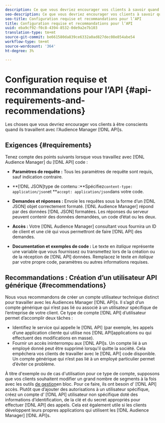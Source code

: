 ```yaml
---
description: Ce que vous devriez encourager vos clients à savoir quand ils travaillent avec les API d'Audience Manager.
seo-description: Ce que vous devriez encourager vos clients à savoir quand ils travaillent avec les API d'Audience Manager.
seo-title: Configuration requise et recommandations pour l’API
title: Configuration requise et recommandations pour l’API
uuid: eba9cf92-f0c8-4394-8532-0de9a2e7b103
translation-type: tm+mt
source-git-commit: be661580da839ce6332a0ad827dec08e854abe54
workflow-type: tm+mt
source-wordcount: '364'
ht-degree: 3%

---
```



# Configuration requise et recommandations pour l’API {#api-requirements-and-recommendations}

Les choses que vous devriez encourager vos clients à être conscients quand ils travaillent avec l&#39;Audience Manager [!DNL API]s.

## Exigences {#requirements}

Tenez compte des points suivants lorsque vous travaillez avec [!DNL Audience Manager] du [!DNL API] code :

* **Paramètres de requête :** Tous les paramètres de requête sont requis, sauf indication contraire.
* **[!DNL JSON]type de contenu :**Spécifiez`content-type: application/json`et **`accept: application/json`dans votre code.

* **Demandes et réponses :** Envoie les requêtes sous la forme d’un [!DNL JSON] objet correctement formaté. [!DNL Audience Manager] répond par des données [!DNL JSON] formatées. Les réponses du serveur peuvent contenir des données demandées, un code d’état ou les deux.

* **Accès :** Votre [!DNL Audience Manager] consultant vous fournira un ID de client et une clé qui vous permettront de faire [!DNL API] des demandes.

* **Documentation et exemples de code :** Le texte en *italique* représente une variable que vous fournissez ou transmettez lors de la création ou de la réception de [!DNL API] données. Remplacez le texte *en italique* par votre propre code, paramètres ou autres informations requises.

## Recommandations : Création d’un utilisateur API générique {#recommendations}

Nous vous recommandons de créer un compte utilisateur technique distinct pour travailler avec les Audiences Manager [!DNL API]s. Il s’agit d’un compte générique qui n’est pas lié ou associé à un utilisateur spécifique de l’entreprise de votre client. Ce type de compte [!DNL API] d’utilisateur permet d’accomplir deux tâches :

* Identifiez le service qui appelle le [!DNL API] (par exemple, les appels d’une application cliente qui utilise nos [!DNL API]applications ou qui effectuent des modifications en masse).
* Fournir un accès ininterrompu aux [!DNL API]s. Un compte lié à un employé donné peut être supprimé lorsqu&#39;il quitte la société. Cela empêchera vos clients de travailler avec le [!DNL API] code disponible. Un compte générique qui n’est pas lié à un employé particulier permet d’éviter ce problème.

À titre d&#39;exemple ou de cas d&#39;utilisation pour ce type de compte, supposons que vos clients souhaitent modifier un grand nombre de segments à la fois avec les outils [de gestion](https://docs.adobe.com/content/help/en/audience-manager/user-guide/reference/bult-management-tools/bulk-management-intro.html)en bloc. Pour ce faire, ils ont besoin d&#39; [!DNL API] accès. Plutôt que d’ajouter des autorisations à un utilisateur spécifique, créez un compte d’ [!DNL API] utilisateur non spécifique doté des informations d’identification, de la clé et du secret appropriés pour effectuer [!DNL API] des appels. Cela est également utile si les clients développent leurs propres applications qui utilisent les [!DNL Audience Manager] [!DNL API]s.
